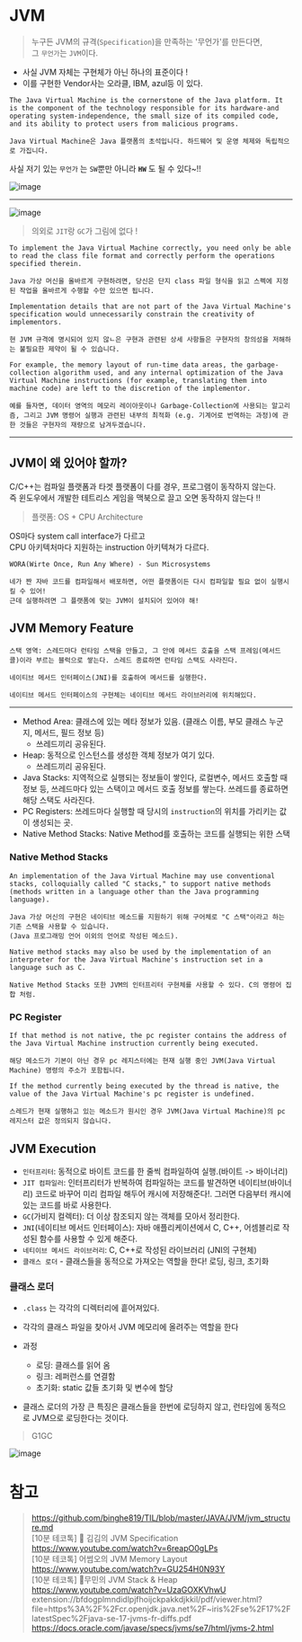 # JVM

> 누구든 JVM의 규격(`Specification`)을 만족하는 '무언가'를 만든다면,  
> 그 `무언가`는 `JVM`이다.  

- 사실 JVM 자체는 구현체가 아닌 하나의 표준이다 !  
- 이를 구현한 Vendor사는 오라클, IBM, azul등 이 있다.  

```
The Java Virtual Machine is the cornerstone of the Java platform. It is the component of the technology responsible for its hardware-and operating system-independence, the small size of its compiled code, and its ability to protect users from malicious programs.

Java Virtual Machine은 Java 플랫폼의 초석입니다. 하드웨어 및 운영 체제와 독립적으로 가집니다.
```

사실 저기 있는 `무언가` 는 `SW`뿐만 아니라 **`HW`** 도 될 수 있다~!!

![image](https://user-images.githubusercontent.com/66164361/192105302-66190fcb-6700-482a-adcc-b86deca96140.png)

---

![image](https://user-images.githubusercontent.com/66164361/192105334-88f7d890-bdc1-42cb-b158-88243481ca13.png)

> 의외로 `JIT`랑 `GC`가 그림에 없다 !

```
To implement the Java Virtual Machine correctly, you need only be able to read the class file format and correctly perform the operations specified therein.

Java 가상 머신을 올바르게 구현하려면, 당신은 단지 class 파일 형식을 읽고 스펙에 지정된 작업을 올바르게 수행할 수만 있으면 됩니다.

Implementation details that are not part of the Java Virtual Machine's specification would unnecessarily constrain the creativity of implementors. 

현 JVM 규격에 명시되어 있지 않ㄴ은 구현과 관련된 상세 사항들은 구현자의 창의성을 저해하는 불필요한 제약이 될 수 있습니다.

For example, the memory layout of run-time data areas, the garbage-collection algorithm used, and any internal optimization of the Java Virtual Machine instructions (for example, translating them into machine code) are left to the discretion of the implementor.

예를 들자면, 데이터 영역의 메모리 레이아웃이나 Garbage-Collection에 사용되는 알고리즘, 그리고 JVM 명령어 실행과 관련된 내부의 최적화 (e.g. 기계어로 번역하는 과정)에 관한 것들은 구현자의 재량으로 남겨두겠습니다.
```

--- 

## JVM이 왜 있어야 할까?

C/C++는 컴파일 플랫폼과 타겟 플랫폼이 다를 경우, 프로그램이 동작하지 않는다.  
즉 윈도우에서 개발한 테트리스 게임을 맥북으로 끌고 오면 동작하지 않는다 !!

> 플랫폼: OS + CPU Architecture

OS마다 system call interface가 다르고  
CPU 아키텍처마다 지원하는 instruction 아키텍쳐가 다르다.

```
WORA(Wirte Once, Run Any Where) - Sun Microsystems

네가 짠 자바 코드를 컴파일해서 배포하면, 어떤 플랫폼이든 다시 컴파일할 필요 없이 실행시킬 수 있어! 
근데 실행하려면 그 플랫폼에 맞는 JVM이 설치되어 있어야 해!
```

## JVM Memory Feature

```
스택 영역: 스레드마다 런타임 스택을 만들고, 그 안에 메서드 호출을 스택 프레임(메서드 콜)이라 부르는 블럭으로 쌓는다. 스레드 종료하면 런타임 스택도 사라진다.

네이티브 메서드 인터페이스(JNI)를 호출하여 메서드를 실행한다.

네이티브 메서드 인터페이스의 구현체는 네이티브 메서드 라이브러리에 위치해있다.

```

--- 
- Method Area: 클래스에 있는 메타 정보가 있음. (클래스 이름, 부모 클래스 누군지, 메서드, 필드 정보 등)
  - 쓰레드끼리 공유된다.
- Heap: 동적으로 인스턴스를 생성한 객체 정보가 여기 있다.
  - 쓰레드끼리 공유된다.
- Java Stacks: 지역적으로 실행되는 정보들이 쌓인다, 로컬변수, 메서드 호출할 때 정보 등, 쓰레드마다 있는 스택이고 메서드 호출 정보를 쌓는다. 쓰레드를 종료하면 해당 스택도 사라진다. 
- PC Registers: 쓰레드마다 실행할 때 당시의 `instruction`의 위치를 가리키는 값이 생성되는 곳.
- Native Method Stacks: Native Method를 호출하는 코드를 실행되는 위한 스택

### Native Method Stacks

```
An implementation of the Java Virtual Machine may use conventional stacks, colloquially called "C stacks," to support native methods 
(methods written in a language other than the Java programming language). 

Java 가상 머신의 구현은 네이티브 메소드를 지원하기 위해 구어체로 "C 스택"이라고 하는 기존 스택을 사용할 수 있습니다.  
(Java 프로그래밍 언어 이외의 언어로 작성된 메소드).  

Native method stacks may also be used by the implementation of an interpreter for the Java Virtual Machine's instruction set in a language such as C. 

Native Method Stacks 또한 JVM의 인터프리터 구현체를 사용할 수 있다. C의 명령어 집합 처럼.
```

### PC Register

```
If that method is not native, the pc register contains the address of the Java Virtual Machine instruction currently being executed. 

해당 메소드가 기본이 아닌 경우 pc 레지스터에는 현재 실행 중인 JVM(Java Virtual Machine) 명령의 주소가 포함됩니다.

If the method currently being executed by the thread is native, the value of the Java Virtual Machine's pc register is undefined.

스레드가 현재 실행하고 있는 메소드가 원시인 경우 JVM(Java Virtual Machine)의 pc 레지스터 값은 정의되지 않습니다.
```

## JVM Execution

- `인터프리터`: 동적으로 바이트 코드를 한 줄씩 컴파일하여 실행.(바이트 -> 바이너리)
- `JIT 컴파일러`: 인터프리터가 반복하여 컴파일하는 코드를 발견하면 네이티브(바이너리) 코드로 바꾸어 미리 컴파일 해두어 캐시에 저장해준다!. 그러면 다음부터 캐시에 있는 코드를 바로 사용한다.
- `GC`(가비지 컬렉터): 더 이상 참조되지 않는 객체를 모아서 정리한다.
- `JNI`(네이티브 메서드 인터페이스): 자바 애플리케이션에서 C, C++, 어셈블리로 작성된 함수를 사용할 수 있게 해준다.
- `네티이브 메서드 라이브러리`: C, C++로 작성된 라이브러리 (JNI의 구현체)
- `클래스 로더` - 클래스들을 동적으로 가져오는 역할을 한다!
로딩, 링크, 초기화


### 클래스 로더

- `.class` 는 각각의 디렉터리에 흩어져있다.  
- 각각의 클래스 파일을 찾아서 JVM 메모리에 올려주는 역할을 한다

- 과정
  - 로딩: 클래스를 읽어 옴
  - 링크: 레퍼런스를 연결함
  - 초기화: static 값들 초기화 및 변수에 할당

- 클래스 로더의 가장 큰 특징은 클래스들을 한번에 로딩하지 않고, 런타임에 동적으로 JVM으로 로딩한다는 것이다.

> G1GC

![image](https://user-images.githubusercontent.com/66164361/192253888-d2e9c6b8-11d2-4259-9d5b-af79cc12bd79.png)


# 참고
> https://github.com/binghe819/TIL/blob/master/JAVA/JVM/jvm_structure.md  
> [10분 테코톡] 🎹 김김의 JVM Specification  https://www.youtube.com/watch?v=6reapO0gLPs  
> [10분 테코톡] 어썸오의 JVM Memory Layout  https://www.youtube.com/watch?v=GU254H0N93Y  
> [10분 테코톡] 🎅무민의 JVM Stack & Heap  https://www.youtube.com/watch?v=UzaGOXKVhwU  
> extension://bfdogplmndidlpjfhoijckpakkdjkkil/pdf/viewer.html?file=https%3A%2F%2Fcr.openjdk.java.net%2F~iris%2Fse%2F17%2FlatestSpec%2Fjava-se-17-jvms-fr-diffs.pdf  
> https://docs.oracle.com/javase/specs/jvms/se7/html/jvms-2.html  